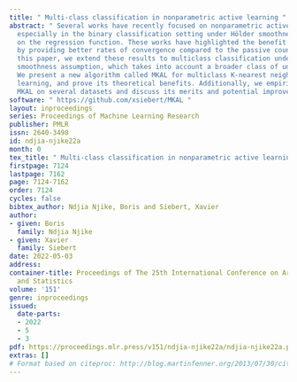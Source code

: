 ```yaml
---
title: " Multi-class classification in nonparametric active learning "
abstract: " Several works have recently focused on nonparametric active learning,
  especially in the binary classification setting under Hölder smoothness assumptions
  on the regression function. These works have highlighted the benefit of active learning
  by providing better rates of convergence compared to the passive counterpart. In
  this paper, we extend these results to multiclass classification under a more general
  smoothness assumption, which takes into account a broader class of underlying distributions.
  We present a new algorithm called MKAL for multiclass K-nearest neighbors active
  learning, and prove its theoretical benefits. Additionally, we empirically study
  MKAL on several datasets and discuss its merits and potential improvements. "
software: " https://github.com/xsiebert/MKAL "
layout: inproceedings
series: Proceedings of Machine Learning Research
publisher: PMLR
issn: 2640-3498
id: ndjia-njike22a
month: 0
tex_title: " Multi-class classification in nonparametric active learning "
firstpage: 7124
lastpage: 7162
page: 7124-7162
order: 7124
cycles: false
bibtex_author: Ndjia Njike, Boris and Siebert, Xavier
author:
- given: Boris
  family: Ndjia Njike
- given: Xavier
  family: Siebert
date: 2022-05-03
address:
container-title: Proceedings of The 25th International Conference on Artificial Intelligence
  and Statistics
volume: '151'
genre: inproceedings
issued:
  date-parts:
  - 2022
  - 5
  - 3
pdf: https://proceedings.mlr.press/v151/ndjia-njike22a/ndjia-njike22a.pdf
extras: []
# Format based on citeproc: http://blog.martinfenner.org/2013/07/30/citeproc-yaml-for-bibliographies/
---
```

